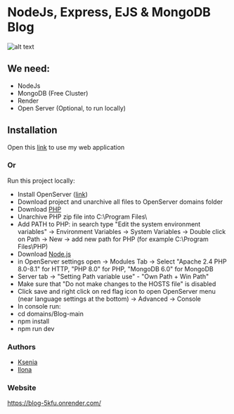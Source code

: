 # NodeJs, Express, EJS & MongoDB Blog

![alt text](https://github.com/K-Dmytriv/Blog/blob/main/Readme.png?raw=true)

## We need:
- NodeJs
- MongoDB (Free Cluster)
- Render
- Open Server (Optional, to run locally)

## Installation
Open this [link](https://blog-5kfu.onrender.com/) to use my web application
### Or
Run this project locally: 
- Install OpenServer ([link](https://drive.google.com/file/d/1UIk-vTwMGbxixZtk_ujkOhxnAqPNYLCs/view?usp=sharing))
- Download project and unarchive all files to OpenServer domains folder
- Download [PHP](https://windows.php.net/downloads/releases/php-8.2.26-src.zip)
- Unarchive PHP zip file into C:\Program Files\
- Add PATH to PHP: in search type "Edit the system environment variables" -> Environment Variables -> System Variables -> Double click on Path -> New -> add new path for PHP (for example C:\Program Files\PHP) 
- Download [Node.js](https://nodejs.org/en/download/package-manager)
- in OpenServer settings open -> Modules Tab -> Select "Apache 2.4 PHP 8.0-8.1" for HTTP, "PHP 8.0" for PHP, "MongoDB 6.0" for MongoDB
- Server tab -> "Setting Path variable use" - "Own Path + Win Path"
- Make sure that "Do not make changes to the HOSTS file" is disabled
- Click save and right click on red flag icon to open OpenServer menu (near language settings at the bottom) -> Advanced -> Console
- In console run:
- cd domains/Blog-main
- npm install
- npm run dev

### Authors
- [Ksenia](https://www.instagram.com/_k_dmytriv_/)
- [Ilona](https://www.instagram.com/b.ilona_/)

### Website
https://blog-5kfu.onrender.com/
